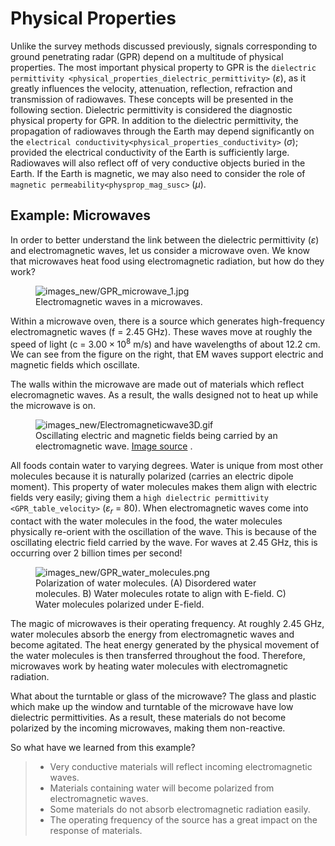 # Physical Properties

Unlike the survey methods discussed previously, signals corresponding to
ground penetrating radar (GPR) depend on a multitude of physical
properties. The most important physical property to GPR is the
`dielectric permittivity <physical_properties_dielectric_permittivity>`
(*ε*), as it greatly influences the velocity, attenuation, reflection,
refraction and transmission of radiowaves. These concepts will be
presented in the following section. Dielectric permittivity is
considered the diagnostic physical property for GPR. In addition to the
dielectric permittivity, the propagation of radiowaves through the Earth
may depend significantly on the
`electrical conductivity<physical_properties_conductivity>` (*σ*);
provided the electrical conductivity of the Earth is sufficiently large.
Radiowaves will also reflect off of very conductive objects buried in
the Earth. If the Earth is magnetic, we may also need to consider the
role of `magnetic permeability<physprop_mag_susc>` (*μ*).

## Example: Microwaves

In order to better understand the link between the dielectric
permittivity (*ε*) and electromagnetic waves, let us consider a
microwave oven. We know that microwaves heat food using electromagnetic
radiation, but how do they work?

<figure class="align-right">
<img src="images_new/GPR_microwave_1.jpg" id="asdf"
alt="images_new/GPR_microwave_1.jpg" />
<figcaption>Electromagnetic waves in a microwaves.</figcaption>
</figure>

Within a microwave oven, there is a source which generates
high-frequency electromagnetic waves (f = 2.45 GHz). These waves move at
roughly the speed of light (c = 3.00 × 10<sup>8</sup> m/s) and have
wavelengths of about 12.2 cm. We can see from the figure on the right,
that EM waves support electric and magnetic fields which oscillate.

The walls within the microwave are made out of materials which reflect
elecromagnetic waves. As a result, the walls designed not to heat up
while the microwave is on.

<figure class="align-right">
<img src="images_new/Electromagneticwave3D.gif"
alt="images_new/Electromagneticwave3D.gif" />
<figcaption>Oscillating electric and magnetic fields being carried by an
electromagnetic wave. <a
href="https://commons.wikimedia.org/wiki/File:Electromagneticwave3D.gif">Image
source</a> .</figcaption>
</figure>

All foods contain water to varying degrees. Water is unique from most
other molecules because it is naturally polarized (carries an electric
dipole moment). This property of water molecules makes them align with
electric fields very easily; giving them a
`high dielectric permittivity <GPR_table_velocity>` (*ε*<sub>*r*</sub> =
80). When electromagnetic waves come into contact with the water
molecules in the food, the water molecules physically re-orient with the
oscillation of the wave. This is because of the oscillating electric
field carried by the wave. For waves at 2.45 GHz, this is occurring over
2 billion times per second!

<figure class="align-center">
<img src="images_new/GPR_water_molecules.png"
alt="images_new/GPR_water_molecules.png" />
<figcaption>Polarization of water molecules. (A) Disordered water
molecules. B) Water molecules rotate to align with E-field. C) Water
molecules polarized under E-field.</figcaption>
</figure>

The magic of microwaves is their operating frequency. At roughly 2.45
GHz, water molecules absorb the energy from electromagnetic waves and
become agitated. The heat energy generated by the physical movement of
the water molecules is then transferred throughout the food. Therefore,
microwaves work by heating water molecules with electromagnetic
radiation.

What about the turntable or glass of the microwave? The glass and
plastic which make up the window and turntable of the microwave have low
dielectric permittivities. As a result, these materials do not become
polarized by the incoming microwaves, making them non-reactive.

So what have we learned from this example?

> -   Very conductive materials will reflect incoming electromagnetic
>     waves.
> -   Materials containing water will become polarized from
>     electromagnetic waves.
> -   Some materials do not absorb electromagnetic radiation easily.
> -   The operating frequency of the source has a great impact on the
>     response of materials.
